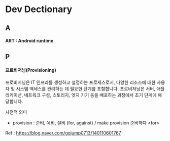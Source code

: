 # Dev Dectionary
## A

#### ART : Android runtime

## P
#### 프로비저닝(Provisioning)
 프로비저닝은 IT 인프라를 생성하고 설정하는 프로세스로서, 다양한 리소스에 대한 사용자 및 시스템 액세스를 관리하는 데 필요한 단계를 포함합니다. 프로비저닝은 서버, 애플리케이션, 네트워크 구성, 스토리지, 엣지 기기 등을 배포하는 과정에서 초기 단계에 해당합니다.

사전적 의미 
- provision : 준비, 예비, 설비 (for, against) / make provision 준비하다 &lt;for&gt;

Ref : https://blog.naver.com/gojump0713/140110601767

